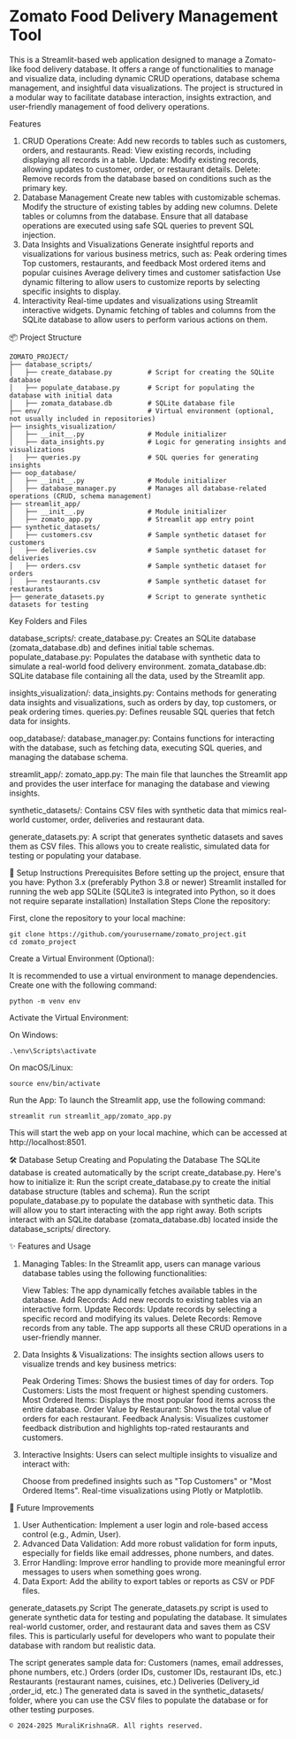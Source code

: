 # Zomato Food Delivery Management Tool
This is a Streamlit-based web application designed to manage a Zomato-like food delivery database. It offers a range of functionalities to manage and visualize data, including dynamic CRUD operations, database schema management, and insightful data visualizations. The project is structured in a modular way to facilitate database interaction, insights extraction, and user-friendly management of food delivery operations.

Features
1. CRUD Operations
    Create: Add new records to tables such as customers, orders, and restaurants.
    Read: View existing records, including displaying all records in a table.
    Update: Modify existing records, allowing updates to customer, order, or restaurant details.
    Delete: Remove records from the database based on conditions such as the primary key.
2. Database Management
    Create new tables with customizable schemas.
    Modify the structure of existing tables by adding new columns.
    Delete tables or columns from the database.
    Ensure that all database operations are executed using safe SQL queries to prevent SQL injection.
3. Data Insights and Visualizations
    Generate insightful reports and visualizations for various business metrics, such as:
    Peak ordering times
    Top customers, restaurants, and feedback
    Most ordered items and popular cuisines
    Average delivery times and customer satisfaction
    Use dynamic filtering to allow users to customize reports by selecting specific insights to display.
4. Interactivity
    Real-time updates and visualizations using Streamlit interactive widgets.
    Dynamic fetching of tables and columns from the SQLite database to allow users to perform various actions on them.

📦 Project Structure

    ZOMATO_PROJECT/
    ├── database_scripts/
    │   ├── create_database.py         # Script for creating the SQLite database
    │   ├── populate_database.py       # Script for populating the database with initial data
    │   ├── zomata_database.db         # SQLite database file
    ├── env/                           # Virtual environment (optional, not usually included in repositories)
    ├── insights_visualization/
    │   ├── __init__.py                # Module initializer
    │   ├── data_insights.py           # Logic for generating insights and visualizations
    │   ├── queries.py                 # SQL queries for generating insights
    ├── oop_database/
    │   ├── __init__.py                # Module initializer
    │   ├── database_manager.py        # Manages all database-related operations (CRUD, schema management)
    ├── streamlit_app/
    │   ├── __init__.py                # Module initializer
    │   ├── zomato_app.py              # Streamlit app entry point
    ├── synthetic_datasets/
    │   ├── customers.csv              # Sample synthetic dataset for customers
    │   ├── deliveries.csv             # Sample synthetic dataset for deliveries
    │   ├── orders.csv                 # Sample synthetic dataset for orders
    │   ├── restaurants.csv            # Sample synthetic dataset for restaurants
    ├── generate_datasets.py           # Script to generate synthetic datasets for testing

Key Folders and Files

database_scripts/:
    create_database.py: Creates an SQLite database (zomata_database.db) and defines initial table schemas.
    populate_database.py: Populates the database with synthetic data to simulate a real-world food delivery environment.
    zomata_database.db: SQLite database file containing all the data, used by the Streamlit app.

insights_visualization/:
    data_insights.py: Contains methods for generating data insights and visualizations, such as orders by day, top customers, or peak ordering times.
    queries.py: Defines reusable SQL queries that fetch data for insights.

oop_database/:
    database_manager.py: Contains functions for interacting with the database, such as fetching data, executing SQL queries, and managing the database schema.

streamlit_app/:
    zomato_app.py: The main file that launches the Streamlit app and provides the user interface for managing the database and viewing insights.

synthetic_datasets/:
    Contains CSV files with synthetic data that mimics real-world customer, order, deliveries and restaurant data.

generate_datasets.py: 
    A script that generates synthetic datasets and saves them as CSV files. This allows you to create realistic, simulated data for testing or populating your database.

🔧 Setup Instructions
Prerequisites
Before setting up the project, ensure that you have:
    Python 3.x (preferably Python 3.8 or newer)
    Streamlit installed for running the web app
    SQLite (SQLite3 is integrated into Python, so it does not require separate installation)
    Installation Steps
    Clone the repository:

First, clone the repository to your local machine:

    git clone https://github.com/yourusername/zomato_project.git
    cd zomato_project
    
Create a Virtual Environment (Optional):

It is recommended to use a virtual environment to manage dependencies. Create one with the following command:

    python -m venv env
    
Activate the Virtual Environment:

On Windows:

    .\env\Scripts\activate

On macOS/Linux:

    source env/bin/activate


Run the App:
    To launch the Streamlit app, use the following command:

    streamlit run streamlit_app/zomato_app.py

This will start the web app on your local machine, which can be accessed at http://localhost:8501.

🛠️ Database Setup
    Creating and Populating the Database
    The SQLite database is created automatically by the script create_database.py. Here's how to initialize it:
    Run the script create_database.py to create the initial database structure (tables and schema).
    Run the script populate_database.py to populate the database with synthetic data. This will allow you to start interacting with the app right away.
    Both scripts interact with an SQLite database (zomata_database.db) located inside the database_scripts/ directory.

✨ Features and Usage
1. Managing Tables:
    In the Streamlit app, users can manage various database tables using the following functionalities:

    View Tables: The app dynamically fetches available tables in the database.
    Add Records: Add new records to existing tables via an interactive form.
    Update Records: Update records by selecting a specific record and modifying its values.
    Delete Records: Remove records from any table.
    The app supports all these CRUD operations in a user-friendly manner.

2. Data Insights & Visualizations:
    The insights section allows users to visualize trends and key business metrics:

    Peak Ordering Times: Shows the busiest times of day for orders.
    Top Customers: Lists the most frequent or highest spending customers.
    Most Ordered Items: Displays the most popular food items across the entire database.
    Order Value by Restaurant: Shows the total value of orders for each restaurant.
    Feedback Analysis: Visualizes customer feedback distribution and highlights top-rated restaurants and customers.
    
3. Interactive Insights:
    Users can select multiple insights to visualize and interact with:

    Choose from predefined insights such as "Top Customers" or "Most Ordered Items".
    Real-time visualizations using Plotly or Matplotlib.


🚀 Future Improvements
1. User Authentication:
    Implement a user login and role-based access control (e.g., Admin, User).
2. Advanced Data Validation:
    Add more robust validation for form inputs, especially for fields like email addresses, phone numbers, and dates.
3. Error Handling:
    Improve error handling to provide more meaningful error messages to users when something goes wrong.
4. Data Export:
    Add the ability to export tables or reports as CSV or PDF files.

generate_datasets.py Script
    The generate_datasets.py script is used to generate synthetic data for testing and populating the database. It simulates real-world customer, order, and restaurant data and saves them as CSV files. This is particularly useful for developers who want to populate their database with random but realistic data.

The script generates sample data for:
    Customers (names, email addresses, phone numbers, etc.)
    Orders (order IDs, customer IDs, restaurant IDs, etc.)
    Restaurants (restaurant names, cuisines, etc.)
    Deliveries (Delivery_id ,order_id, etc.)
    The generated data is saved in the synthetic_datasets/ folder, where you can use the CSV files to populate the database or for other testing purposes.

    © 2024-2025 MuraliKrishnaGR. All rights reserved.
